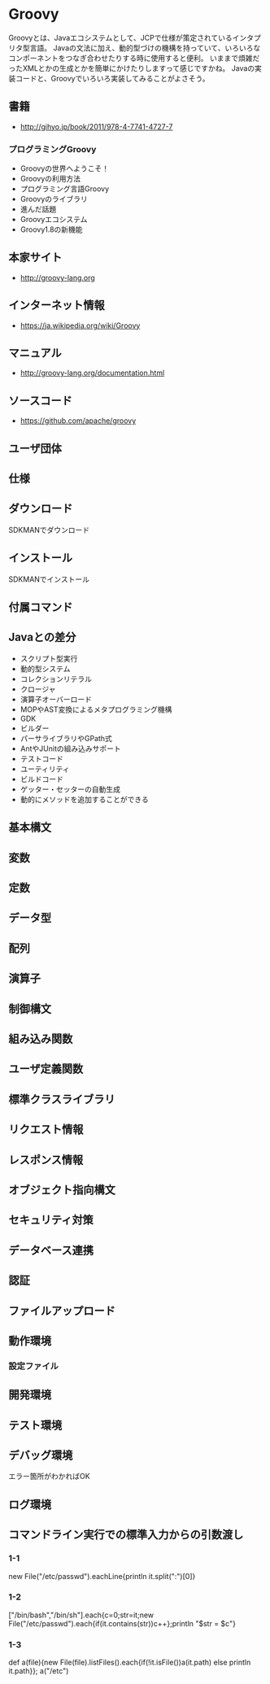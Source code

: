 Groovy
======

Groovyとは、Javaエコシステムとして、JCPで仕様が策定されているインタプリタ型言語。
Javaの文法に加え、動的型づけの機構を持っていて、いろいろなコンポーネントをつなぎ合わせたりする時に使用すると便利。
いままで煩雑だったXMLとかの生成とかを簡単にかけたりしますって感じですかね。
Javaの実装コードと、Groovyでいろいろ実装してみることがよさそう。

書籍
----

- http://gihyo.jp/book/2011/978-4-7741-4727-7
### プログラミングGroovy
- Groovyの世界へようこそ！
- Groovyの利用方法
- プログラミング言語Groovy
- Groovyのライブラリ
- 進んだ話題
- Groovyエコシステム
- Groovy1.8の新機能

本家サイト
----------

- http://groovy-lang.org

インターネット情報
------------------

- https://ja.wikipedia.org/wiki/Groovy

マニュアル
----------

- http://groovy-lang.org/documentation.html

ソースコード
------------

- https://github.com/apache/groovy

ユーザ団体
----------

仕様
----

ダウンロード
------------

SDKMANでダウンロード

インストール
------------

SDKMANでインストール

付属コマンド
------------

Javaとの差分
------------

- スクリプト型実行
- 動的型システム
- コレクションリテラル
- クロージャ
- 演算子オーバーロード
- MOPやAST変換によるメタプログラミング機構
- GDK
- ビルダー
- パーサライブラリやGPath式
- AntやJUnitの組み込みサポート
- テストコード
- ユーティリティ
- ビルドコード
- ゲッター・セッターの自動生成
- 動的にメソッドを追加することができる

基本構文
--------

変数
----

定数
----

データ型
--------

配列
----

演算子
------

制御構文
--------

組み込み関数
------------

ユーザ定義関数
--------------

標準クラスライブラリ
--------------------

リクエスト情報
--------------

レスポンス情報
--------------

オブジェクト指向構文
--------------------

セキュリティ対策
----------------

データベース連携
----------------

認証
----

ファイルアップロード
--------------------

動作環境
--------

### 設定ファイル

開発環境
--------

テスト環境
----------

デバッグ環境
------------

エラー箇所がわかればOK

ログ環境
--------

コマンドライン実行での標準入力からの引数渡し
--------------------------------------------

### 1-1

new File("/etc/passwd").eachLine{println it.split(":")[0]}

### 1-2

["/bin/bash","/bin/sh"].each{c=0;str=it;new File("/etc/passwd").each{if(it.contains(str))c++};println "$str = $c"}

### 1-3

def a(file){new File(file).listFiles().each{if(!it.isFile())a(it.path) else println it.path}}; a("/etc")
